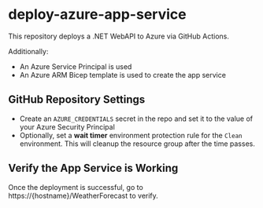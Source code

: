# deploy-azure-app-service

This repository deploys a .NET WebAPI to Azure via GitHub Actions.

Additionally:
* An Azure Service Principal is used
* An Azure ARM Bicep template is used to create the app service

## GitHub Repository Settings

* Create an `AZURE_CREDENTIALS` secret in the repo and set it to the value of your Azure Security Principal
* Optionally, set a **wait timer** environment protection rule for the `Clean` environment. This will cleanup the resource group after the time passes.

## Verify the App Service is Working

Once the deployment is successful, go to https://{hostname}/WeatherForecast to verify.
